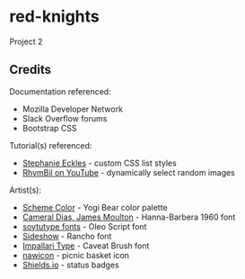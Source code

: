 # red-knights
Project 2

## Credits

Documentation referenced:

- Mozilla Developer Network
- Slack Overflow forums
- Bootstrap CSS

Tutorial(s) referenced:

- [Stephanie Eckles](https://moderncss.dev/totally-custom-list-styles/) - custom CSS list styles
- [RhymBil on YouTube](https://www.youtube.com/watch?v=1YjybCS4B2U) - dynamically select random images

Artist(s):

- [Scheme Color](https://www.schemecolor.com/yogi-bear.php) - Yogi Bear color palette
- [Cameral Dias, James Moulton](https://www.cdnfonts.com/hanna-barbera-1960-font-2.font) - Hanna-Barbera 1960 font
- [soytutype fonts](https://fonts.google.com/specimen/Oleo+Script) - Oleo Script font
- [Sideshow](https://fonts.google.com/specimen/Rancho) - Rancho font
- [Impallari Type](https://fonts.google.com/specimen/Caveat+Brush) - Caveat Brush font
- [nawicon](https://www.flaticon.com/free-icons/picnic) - picnic basket icon
- [Shields.io](https://shields.io/) - status badges